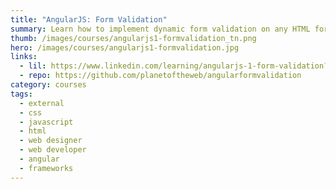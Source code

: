 ```yaml
---
title: "AngularJS: Form Validation"
summary: Learn how to implement dynamic form validation on any HTML form using the built-in validation properties and methods in AngularJS.
thumb: /images/courses/angularjs1-formvalidation_tn.png
hero: /images/courses/angularjs1-formvalidation.jpg
links:
  - lil: https://www.linkedin.com/learning/angularjs-1-form-validation?u=104
  - repo: https://github.com/planetoftheweb/angularformvalidation
category: courses
tags:
  - external
  - css
  - javascript
  - html
  - web designer
  - web developer
  - angular
  - frameworks
---
```

